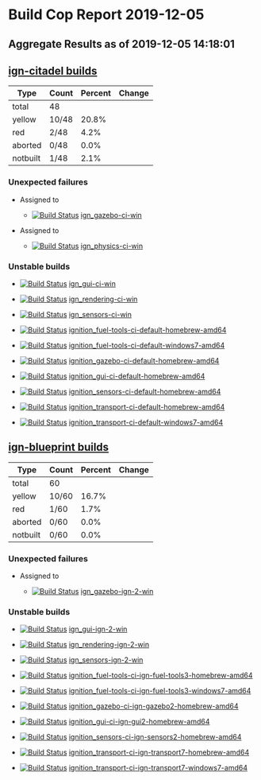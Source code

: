 # Build Cop Report 2019-12-05
## Aggregate Results as of 2019-12-05 14:18:01

## [ign-citadel builds](https://build.osrfoundation.org/view/ign-citadel/)

| Type | Count | Percent | Change |
|--|--|--|--|
| total | 48 | |  |
| yellow | 10/48 | 20.8% |  |
| red | 2/48 | 4.2% |  |
| aborted | 0/48 | 0.0% |  |
| notbuilt | 1/48 | 2.1% |  |

### Unexpected failures


* Assigned to

    * [![Build Status](https://build.osrfoundation.org/job/ign_gazebo-ci-win//badge/icon)](https://build.osrfoundation.org/job/ign_gazebo-ci-win/) [ign_gazebo-ci-win](https://build.osrfoundation.org/job/ign_gazebo-ci-win/)


* Assigned to

    * [![Build Status](https://build.osrfoundation.org/job/ign_physics-ci-win//badge/icon)](https://build.osrfoundation.org/job/ign_physics-ci-win/) [ign_physics-ci-win](https://build.osrfoundation.org/job/ign_physics-ci-win/)


### Unstable builds

* [![Build Status](https://build.osrfoundation.org/job/ign_gui-ci-win//badge/icon)](https://build.osrfoundation.org/job/ign_gui-ci-win/) [ign_gui-ci-win](https://build.osrfoundation.org/job/ign_gui-ci-win/)

* [![Build Status](https://build.osrfoundation.org/job/ign_rendering-ci-win//badge/icon)](https://build.osrfoundation.org/job/ign_rendering-ci-win/) [ign_rendering-ci-win](https://build.osrfoundation.org/job/ign_rendering-ci-win/)

* [![Build Status](https://build.osrfoundation.org/job/ign_sensors-ci-win//badge/icon)](https://build.osrfoundation.org/job/ign_sensors-ci-win/) [ign_sensors-ci-win](https://build.osrfoundation.org/job/ign_sensors-ci-win/)

* [![Build Status](https://build.osrfoundation.org/job/ignition_fuel-tools-ci-default-homebrew-amd64//badge/icon)](https://build.osrfoundation.org/job/ignition_fuel-tools-ci-default-homebrew-amd64/) [ignition_fuel-tools-ci-default-homebrew-amd64](https://build.osrfoundation.org/job/ignition_fuel-tools-ci-default-homebrew-amd64/)

* [![Build Status](https://build.osrfoundation.org/job/ignition_fuel-tools-ci-default-windows7-amd64//badge/icon)](https://build.osrfoundation.org/job/ignition_fuel-tools-ci-default-windows7-amd64/) [ignition_fuel-tools-ci-default-windows7-amd64](https://build.osrfoundation.org/job/ignition_fuel-tools-ci-default-windows7-amd64/)

* [![Build Status](https://build.osrfoundation.org/job/ignition_gazebo-ci-default-homebrew-amd64//badge/icon)](https://build.osrfoundation.org/job/ignition_gazebo-ci-default-homebrew-amd64/) [ignition_gazebo-ci-default-homebrew-amd64](https://build.osrfoundation.org/job/ignition_gazebo-ci-default-homebrew-amd64/)

* [![Build Status](https://build.osrfoundation.org/job/ignition_gui-ci-default-homebrew-amd64//badge/icon)](https://build.osrfoundation.org/job/ignition_gui-ci-default-homebrew-amd64/) [ignition_gui-ci-default-homebrew-amd64](https://build.osrfoundation.org/job/ignition_gui-ci-default-homebrew-amd64/)

* [![Build Status](https://build.osrfoundation.org/job/ignition_sensors-ci-default-homebrew-amd64//badge/icon)](https://build.osrfoundation.org/job/ignition_sensors-ci-default-homebrew-amd64/) [ignition_sensors-ci-default-homebrew-amd64](https://build.osrfoundation.org/job/ignition_sensors-ci-default-homebrew-amd64/)

* [![Build Status](https://build.osrfoundation.org/job/ignition_transport-ci-default-homebrew-amd64//badge/icon)](https://build.osrfoundation.org/job/ignition_transport-ci-default-homebrew-amd64/) [ignition_transport-ci-default-homebrew-amd64](https://build.osrfoundation.org/job/ignition_transport-ci-default-homebrew-amd64/)

* [![Build Status](https://build.osrfoundation.org/job/ignition_transport-ci-default-windows7-amd64//badge/icon)](https://build.osrfoundation.org/job/ignition_transport-ci-default-windows7-amd64/) [ignition_transport-ci-default-windows7-amd64](https://build.osrfoundation.org/job/ignition_transport-ci-default-windows7-amd64/)


## [ign-blueprint builds](https://build.osrfoundation.org/view/ign-blueprint/)

| Type | Count | Percent | Change |
|--|--|--|--|
| total | 60 | |  |
| yellow | 10/60 | 16.7% |  |
| red | 1/60 | 1.7% |  |
| aborted | 0/60 | 0.0% |  |
| notbuilt | 0/60 | 0.0% |  |

### Unexpected failures


* Assigned to

    * [![Build Status](https://build.osrfoundation.org/job/ign_gazebo-ign-2-win//badge/icon)](https://build.osrfoundation.org/job/ign_gazebo-ign-2-win/) [ign_gazebo-ign-2-win](https://build.osrfoundation.org/job/ign_gazebo-ign-2-win/)


### Unstable builds

* [![Build Status](https://build.osrfoundation.org/job/ign_gui-ign-2-win//badge/icon)](https://build.osrfoundation.org/job/ign_gui-ign-2-win/) [ign_gui-ign-2-win](https://build.osrfoundation.org/job/ign_gui-ign-2-win/)

* [![Build Status](https://build.osrfoundation.org/job/ign_rendering-ign-2-win//badge/icon)](https://build.osrfoundation.org/job/ign_rendering-ign-2-win/) [ign_rendering-ign-2-win](https://build.osrfoundation.org/job/ign_rendering-ign-2-win/)

* [![Build Status](https://build.osrfoundation.org/job/ign_sensors-ign-2-win//badge/icon)](https://build.osrfoundation.org/job/ign_sensors-ign-2-win/) [ign_sensors-ign-2-win](https://build.osrfoundation.org/job/ign_sensors-ign-2-win/)

* [![Build Status](https://build.osrfoundation.org/job/ignition_fuel-tools-ci-ign-fuel-tools3-homebrew-amd64//badge/icon)](https://build.osrfoundation.org/job/ignition_fuel-tools-ci-ign-fuel-tools3-homebrew-amd64/) [ignition_fuel-tools-ci-ign-fuel-tools3-homebrew-amd64](https://build.osrfoundation.org/job/ignition_fuel-tools-ci-ign-fuel-tools3-homebrew-amd64/)

* [![Build Status](https://build.osrfoundation.org/job/ignition_fuel-tools-ci-ign-fuel-tools3-windows7-amd64//badge/icon)](https://build.osrfoundation.org/job/ignition_fuel-tools-ci-ign-fuel-tools3-windows7-amd64/) [ignition_fuel-tools-ci-ign-fuel-tools3-windows7-amd64](https://build.osrfoundation.org/job/ignition_fuel-tools-ci-ign-fuel-tools3-windows7-amd64/)

* [![Build Status](https://build.osrfoundation.org/job/ignition_gazebo-ci-ign-gazebo2-homebrew-amd64//badge/icon)](https://build.osrfoundation.org/job/ignition_gazebo-ci-ign-gazebo2-homebrew-amd64/) [ignition_gazebo-ci-ign-gazebo2-homebrew-amd64](https://build.osrfoundation.org/job/ignition_gazebo-ci-ign-gazebo2-homebrew-amd64/)

* [![Build Status](https://build.osrfoundation.org/job/ignition_gui-ci-ign-gui2-homebrew-amd64//badge/icon)](https://build.osrfoundation.org/job/ignition_gui-ci-ign-gui2-homebrew-amd64/) [ignition_gui-ci-ign-gui2-homebrew-amd64](https://build.osrfoundation.org/job/ignition_gui-ci-ign-gui2-homebrew-amd64/)

* [![Build Status](https://build.osrfoundation.org/job/ignition_sensors-ci-ign-sensors2-homebrew-amd64//badge/icon)](https://build.osrfoundation.org/job/ignition_sensors-ci-ign-sensors2-homebrew-amd64/) [ignition_sensors-ci-ign-sensors2-homebrew-amd64](https://build.osrfoundation.org/job/ignition_sensors-ci-ign-sensors2-homebrew-amd64/)

* [![Build Status](https://build.osrfoundation.org/job/ignition_transport-ci-ign-transport7-homebrew-amd64//badge/icon)](https://build.osrfoundation.org/job/ignition_transport-ci-ign-transport7-homebrew-amd64/) [ignition_transport-ci-ign-transport7-homebrew-amd64](https://build.osrfoundation.org/job/ignition_transport-ci-ign-transport7-homebrew-amd64/)

* [![Build Status](https://build.osrfoundation.org/job/ignition_transport-ci-ign-transport7-windows7-amd64//badge/icon)](https://build.osrfoundation.org/job/ignition_transport-ci-ign-transport7-windows7-amd64/) [ignition_transport-ci-ign-transport7-windows7-amd64](https://build.osrfoundation.org/job/ignition_transport-ci-ign-transport7-windows7-amd64/)
